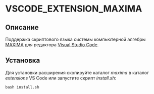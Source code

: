 # VSCODE_EXTENSION_MAXIMA

## Описание

Поддержка скриптового языка системы компьютерной алгебры [MAXIMA](https://maxima.sourceforge.io/) 
для редактора [Visual Studio Code](https://code.visualstudio.com/).

## Установка

Для установки расширения скопируйте каталог *maxima* в каталог *extensions* VS Code 
или запустите скрипт *install.sh*:

    bash install.sh